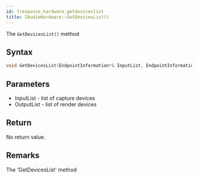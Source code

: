 ```yaml
---
id: fresponze_hardware_getdeviceslist
title: IAudioHardware::GetDevicesList()
---
```


The `GetDevicesList()` method 

## Syntax 
```cpp
void GetDevicesList(EndpointInformation*& InputList, EndpointInformation*& OutputList);
```

## Parameters
* InputList - list of capture devices
* OutputList - list of render devices

## Return
No return value.

## Remarks
The 'GetDevicesList' method 
